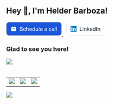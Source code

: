 ## Hey 👋, I'm Helder Barboza!  

<a href="https://cal.com/helderbarboza" target="_blank" title="Schedule a call with me">
<picture>
<source srcset="schedule-dark.svg" media="(prefers-color-scheme: dark)" />
<source srcset="schedule-light.svg" media="(prefers-color-scheme: light), (prefers-color-scheme: no-preference)"/>
<img src="schedule-light.svg" width="149"/>
</picture>
</a>  
&nbsp;
<a href="https://linkedin.com/in/helderbarboza" target="_blank" title="LinkedIn profile">
<picture>
<source srcset="linkedin-dark.svg" media="(prefers-color-scheme: dark)" />
<source srcset="linkedin-light.svg" media="(prefers-color-scheme: light), (prefers-color-scheme: no-preference)" />
<img src="linkedin-light.svg" width="105" />
</picture>
</a>  

<h3> Glad to see you here! </h3>
  
<a href="#">
<picture>
<img src="https://readme-typing-svg.demolab.com?font=Victor+Mono&size=14&duration=500&color=e6edf3&repeat=false&vCenter=false&multiline=true&pause=0&random=false&width=576&height=255&lines=I+am+a+software+engineer+with+a+strong+expertise+in+Elixir+and;Phoenix+Framework%2C+dedicated+to+building+high-quality%2C+scalable%2C+and;maintainable+applications.;;I+have+experience+building+and+maintaining+applications%2C+ensuring;they+meet+the+highest+standards+of+quality+and+performance.;;Additionally%2C+I+have+diverse+interests+that+include+photography%2C;game+development%2C+and+graphic+design%2C+which+allows+me+to+bring+a;unique+perspective+and+creativity+to+my+work.;;I+am+excited+to+continue+my+growth+as+a+software+engineer+and+work;on+projects+that+challenge+me+to+learn+and+innovate."/>
</picture>
</a>

<br/>
<br/>

<table>
<tbody>
<tr>
<td>
<picture>
    <source 
      srcset="https://github-readme-stats.vercel.app/api?username=helderbarboza&card_width=100&theme=dracula&show=prs_merged&show_icons=true&count_private=true&hide_border=true&hide_rank=true"
      media="(prefers-color-scheme: dark)"
    />
    <source 
      srcset="https://github-readme-stats.vercel.app/api?username=helderbarboza&card_width=100&show=prs_merged&show_icons=true&count_private=true&hide_border=true&theme=vue&hide_rank=true"
      media="(prefers-color-scheme: light), (prefers-color-scheme: no-preference)"
    />
    <img
      src="https://github-readme-stats.vercel.app/api?username=helderbarboza&card_width=100&theme=dracula&show=prs_merged&show_icons=true&count_private=true&hide_border=true&hide_rank=true"
      width="250"
    />
    <!-- w 338 -->
  </picture>
    
</td>
<td>
<picture>
  <source 
    srcset="https://github-readme-stats.vercel.app/api/top-langs/?username=helderbarboza&theme=dracula&hide_border=true&layout=compact"
    media="(prefers-color-scheme: dark)"
  />
  <source 
    srcset="https://github-readme-stats.vercel.app/api/top-langs/?username=helderbarboza&theme=vue&hide_border=true&layout=compact"
    media="(prefers-color-scheme: light), (prefers-color-scheme: no-preference)"
  />
  <img
    src="https://github-readme-stats.vercel.app/api/top-langs/?username=helderbarboza&theme=dracula&hide_border=true&layout=compact"
    width="250"
  />
  <!-- w 300 -->
</picture>
    
</td>
<td>
<picture>
  <source 
    srcset="https://github-readme-stats.vercel.app/api/wakatime?username=helderbarBoza&theme=dracula&hide_border=true&layout=compact"
    media="(prefers-color-scheme: dark)"
  />
  <source 
    srcset="https://github-readme-stats.vercel.app/api/wakatime?username=helderbarBoza&theme=vue&hide_border=true&layout=compact"
    media="(prefers-color-scheme: light), (prefers-color-scheme: no-preference)"
  />
  <img
    src="https://github-readme-stats.vercel.app/api/wakatime?username=helderbarBoza&theme=dracula&hide_border=true&layout=compact"
    width="396"
  />
  <!-- w 495 -->
</picture>
    
</td>
</tr>
</tbody>
</table>




![](https://hit.yhype.me/github/profile?user_id=29435727)
